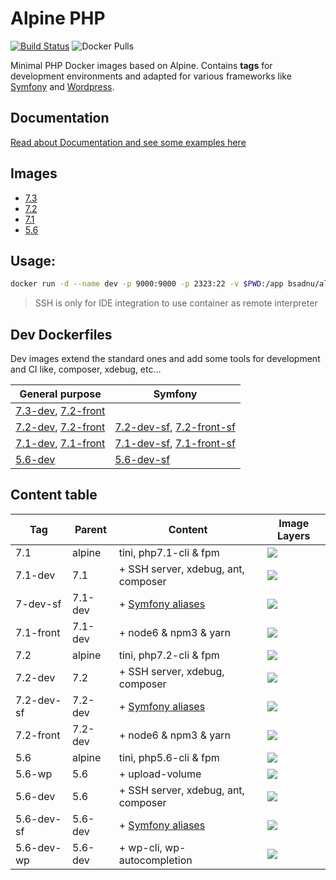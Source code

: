 # Alpine PHP 

[![Build Status](https://travis-ci.org/bsadnu/alpine-php.svg?branch=master)](https://travis-ci.org/bsadnu/alpine-php) ![Docker Pulls](https://img.shields.io/docker/pulls/bsadnu/alpine-php.svg?style=flat-square)

Minimal PHP Docker images based on Alpine. Contains **tags** for development environments and adapted for various frameworks like [Symfony](http://symfony.com/) and [Wordpress](https://github.com/WordPress/WordPress).

## Documentation

[Read about Documentation and see some examples here](https://github.com/bsadnu/alpine-php/tree/master/doc/README.md)

## Images

- [7.3](https://github.com/bsadnu/alpine-php/blob/master/7.3/Dockerfile)
- [7.2](https://github.com/bsadnu/alpine-php/blob/master/7.2/Dockerfile)
- [7.1](https://github.com/bsadnu/alpine-php/blob/master/7.1/Dockerfile)
- [5.6](https://github.com/bsadnu/alpine-php/blob/master/5.6/Dockerfile)

## Usage:

```sh
docker run -d --name dev -p 9000:9000 -p 2323:22 -v $PWD:/app bsadnu/alpine-php:7.3-dev
```

> SSH is only for IDE integration to use container as remote interpreter 

## Dev Dockerfiles

Dev images extend the standard ones and add some tools for development and CI like, composer, xdebug, etc...

| General purpose     | Symfony     |                                                                
|---------------------|-------------|
| [7.3-dev](https://github.com/bsadnu/alpine-php/blob/master/7.3/Dockerfile.dev), [7.2-front](https://github.com/bsadnu/alpine-php/blob/master/7.3/Dockerfile.front) |  | 
| [7.2-dev](https://github.com/bsadnu/alpine-php/blob/master/7.2/Dockerfile.dev), [7.2-front](https://github.com/bsadnu/alpine-php/blob/master/7.2/Dockerfile.front) | [7.2-dev-sf](https://github.com/bsadnu/alpine-php/blob/symfony/7.2/Dockerfile.dev), [7.2-front-sf](https://github.com/bsadnu/alpine-php/blob/symfony/7.2/Dockerfile.front)
| [7.1-dev](https://github.com/bsadnu/alpine-php/blob/master/7.1/Dockerfile.dev), [7.1-front](https://github.com/bsadnu/alpine-php/blob/master/7.1/Dockerfile.front) | [7.1-dev-sf](https://github.com/bsadnu/alpine-php/blob/symfony/7.1/Dockerfile.dev), [7.1-front-sf](https://github.com/bsadnu/alpine-php/blob/symfony/7.1/Dockerfile.front) 
| [5.6-dev](https://github.com/bsadnu/alpine-php/blob/master/5.6/Dockerfile.dev) | [5.6-dev-sf](https://github.com/bsadnu/alpine-php/blob/symfony/5.6/Dockerfile.dev)

## Content table

|    Tag     | Parent     |        Content                                                                    | Image Layers
|------------|------------|-----------------------------------------------------------------------------------|---------
| 7.1        |   alpine   | tini, php7.1-cli & fpm                                                            | [![](https://images.microbadger.com/badges/image/bsadnu/alpine-php:7.1.svg)](https://microbadger.com/images/bsadnu/alpine-php:7.1 "Get your own image badge on microbadger.com")
| 7.1-dev    |    7.1     | + SSH server, xdebug, ant, composer                                               | [![](https://images.microbadger.com/badges/image/bsadnu/alpine-php:7.1-dev.svg)](https://microbadger.com/images/bsadnu/alpine-php:7.1-dev "Get your own image badge on microbadger.com")
| 7-dev-sf   |   7.1-dev  | + [Symfony aliases](https://github.com/bsadnu/alpine-php/blob/symfony/README.md) | [![](https://images.microbadger.com/badges/image/bsadnu/alpine-php:7.1-dev-sf.svg)](https://microbadger.com/images/bsadnu/alpine-php:7.1-dev-sf "Get your own image badge on microbadger.com")
| 7.1-front  |  7.1-dev   | + node6 & npm3 & yarn                                                             | [![](https://images.microbadger.com/badges/image/bsadnu/alpine-php:7.1-front.svg)](https://microbadger.com/images/bsadnu/alpine-php:7.1-front "Get your own image badge on microbadger.com")
| 7.2        |   alpine   | tini, php7.2-cli & fpm                                                            | [![](https://images.microbadger.com/badges/image/bsadnu/alpine-php:7.2.svg)](https://microbadger.com/images/bsadnu/alpine-php:7.2 "Get your own image badge on microbadger.com")
| 7.2-dev    |    7.2     | + SSH server, xdebug, composer                                               | [![](https://images.microbadger.com/badges/image/bsadnu/alpine-php:7.2-dev.svg)](https://microbadger.com/images/bsadnu/alpine-php:7.2-dev "Get your own image badge on microbadger.com")
| 7.2-dev-sf |   7.2-dev  | + [Symfony aliases](https://github.com/bsadnu/alpine-php/blob/symfony/README.md) | [![](https://images.microbadger.com/badges/image/bsadnu/alpine-php:7.2-dev-sf.svg)](https://microbadger.com/images/bsadnu/alpine-php:7.2-dev-sf "Get your own image badge on microbadger.com")
| 7.2-front  |  7.2-dev   | + node6 & npm3 & yarn                                                             | [![](https://images.microbadger.com/badges/image/bsadnu/alpine-php:7.2-front.svg)](https://microbadger.com/images/bsadnu/alpine-php:7.2-front "Get your own image badge on microbadger.com")
| 5.6        |   alpine   | tini, php5.6-cli & fpm                                                            | [![](https://images.microbadger.com/badges/image/bsadnu/alpine-php:5.6.svg)](https://microbadger.com/images/bsadnu/alpine-php:5.6 "Get your own image badge on microbadger.com")
| 5.6-wp     |    5.6     | + upload-volume                                                                   | [![](https://images.microbadger.com/badges/image/bsadnu/alpine-php:5.6-wp.svg)](https://microbadger.com/images/bsadnu/alpine-php:5.6-wp "Get your own image badge on microbadger.com")
| 5.6-dev    |    5.6     | + SSH server, xdebug, ant, composer                                               | [![](https://images.microbadger.com/badges/image/bsadnu/alpine-php:5.6-dev.svg)](https://microbadger.com/images/bsadnu/alpine-php:5.6-dev "Get your own image badge on microbadger.com")
| 5.6-dev-sf |   5.6-dev  | + [Symfony aliases](https://github.com/bsadnu/alpine-php/blob/symfony/README.md) | [![](https://images.microbadger.com/badges/image/bsadnu/alpine-php:5.6-dev-sf.svg)](https://microbadger.com/images/bsadnu/alpine-php:5.6-dev-sf "Get your own image badge on microbadger.com")
| 5.6-dev-wp |  5.6-dev   | + wp-cli, wp-autocompletion                                                       | [![](https://images.microbadger.com/badges/image/bsadnu/alpine-php:5.6-dev-wp.svg)](https://microbadger.com/images/bsadnu/alpine-php:5.6-dev-wp "Get your own image badge on microbadger.com")
